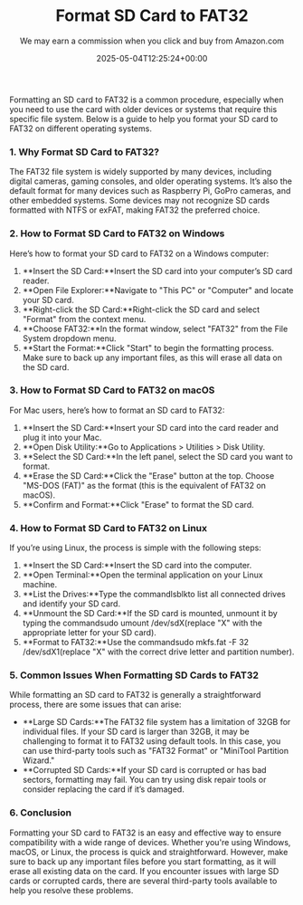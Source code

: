 ﻿---
author: We may earn a commission when you click and buy from Amazon.com
layout: post
title: Format SD Card to FAT32
date: '2025-05-04T12:25:24+00:00'
categories:
- Guide
tags: []
slug: /format-sd-card-to-fat32/
lastmod: 2025-05-07T12:21:26+03:00
---

Formatting an SD card to FAT32 is a common procedure, especially when you need to use the card with older devices or systems that require this specific file system. Below is a guide to help you format your SD card to FAT32 on different operating systems.
### 1. Why Format SD Card to FAT32?
The FAT32 file system is widely supported by many devices, including digital cameras, gaming consoles, and older operating systems. It’s also the default format for many devices such as Raspberry Pi, GoPro cameras, and other embedded systems. Some devices may not recognize SD cards formatted with NTFS or exFAT, making FAT32 the preferred choice.
### 2. How to Format SD Card to FAT32 on Windows
Here’s how to format your SD card to FAT32 on a Windows computer:
1. **Insert the SD Card:**Insert the SD card into your computer’s SD card reader.
2. **Open File Explorer:**Navigate to "This PC" or "Computer" and locate your SD card.
3. **Right-click the SD Card:**Right-click the SD card and select "Format" from the context menu.
4. **Choose FAT32:**In the format window, select "FAT32" from the File System dropdown menu.
5. **Start the Format:**Click "Start" to begin the formatting process. Make sure to back up any important files, as this will erase all data on the SD card.
### 3. How to Format SD Card to FAT32 on macOS
For Mac users, here’s how to format an SD card to FAT32:
1. **Insert the SD Card:**Insert your SD card into the card reader and plug it into your Mac.
2. **Open Disk Utility:**Go to Applications > Utilities > Disk Utility.
3. **Select the SD Card:**In the left panel, select the SD card you want to format.
4. **Erase the SD Card:**Click the "Erase" button at the top. Choose "MS-DOS (FAT)" as the format (this is the equivalent of FAT32 on macOS).
5. **Confirm and Format:**Click "Erase" to format the SD card.
### 4. How to Format SD Card to FAT32 on Linux
If you’re using Linux, the process is simple with the following steps:
1. **Insert the SD Card:**Insert the SD card into the computer.
2. **Open Terminal:**Open the terminal application on your Linux machine.
3. **List the Drives:**Type the commandlsblkto list all connected drives and identify your SD card.
4. **Unmount the SD Card:**If the SD card is mounted, unmount it by typing the commandsudo umount /dev/sdX(replace "X" with the appropriate letter for your SD card).
5. **Format to FAT32:**Use the commandsudo mkfs.fat -F 32 /dev/sdX1(replace "X" with the correct drive letter and partition number).
### 5. Common Issues When Formatting SD Cards to FAT32
While formatting an SD card to FAT32 is generally a straightforward process, there are some issues that can arise:
- **Large SD Cards:**The FAT32 file system has a limitation of 32GB for individual files. If your SD card is larger than 32GB, it may be challenging to format it to FAT32 using default tools. In this case, you can use third-party tools such as "FAT32 Format" or "MiniTool Partition Wizard."
- **Corrupted SD Cards:**If your SD card is corrupted or has bad sectors, formatting may fail. You can try using disk repair tools or consider replacing the card if it’s damaged.
### 6. Conclusion
Formatting your SD card to FAT32 is an easy and effective way to ensure compatibility with a wide range of devices. Whether you're using Windows, macOS, or Linux, the process is quick and straightforward. However, make sure to back up any important files before you start formatting, as it will erase all existing data on the card.
If you encounter issues with large SD cards or corrupted cards, there are several third-party tools available to help you resolve these problems.
